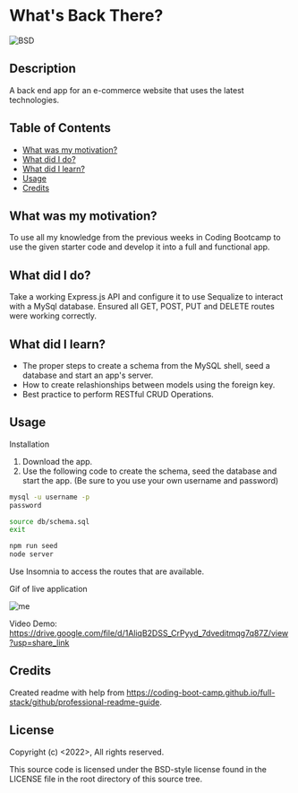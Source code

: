 # What's Back There?

![BSD](https://img.shields.io/badge/license-BSD3-green)


## Description
A back end app for an e-commerce website that uses the latest technologies. 

## Table of Contents
- [What was my motivation?](#what-was-my-motivation)
- [What did I do?](#what-did-i-do)
- [What did I learn?](#what-did-i-learn)
- [Usage](#usage)
- [Credits](#credits)

## What was my motivation?
To use all my knowledge from the previous weeks in Coding Bootcamp to use the given starter code and develop it into a full and functional app.

## What did I do?
Take a working Express.js API and configure it to use Sequalize to interact with a MySql database. Ensured all GET, POST, PUT and DELETE routes were working correctly.

## What did I learn?
- The proper steps to create a schema from the MySQL shell, seed a database and start an app's server.
- How to create relashionships between models using the foreign key.  
- Best practice to perform RESTful CRUD Operations.

## Usage

Installation
1)  Download the app.
2)  Use the following code to create the schema, seed the database and start the app. (Be sure to you use your own username and password)

```bash
mysql -u username -p
password
```
```bash
source db/schema.sql
exit 
```
```bash
npm run seed
node server
```

Use Insomnia to access the routes that are available.

Gif of live application 

![me](https://github.com/nxtera/Whats-Back-There/blob/main/Public/Images/Whats-Back-There.gif)


Video Demo:
https://drive.google.com/file/d/1AliqB2DSS_CrPyyd_7dveditmqg7q87Z/view?usp=share_link

## Credits
Created readme with help from https://coding-boot-camp.github.io/full-stack/github/professional-readme-guide.


## License
Copyright (c) <2022>, <Ashleigh>
All rights reserved.

This source code is licensed under the BSD-style license found in the
LICENSE file in the root directory of this source tree. 
